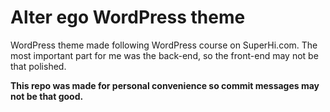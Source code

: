 # Alter ego WordPress theme

WordPress theme made following WordPress course on SuperHi.com.
The most important part for me was the back-end, so the front-end
may not be that polished.

**This repo was made for personal convenience so commit messages may not be that good.**